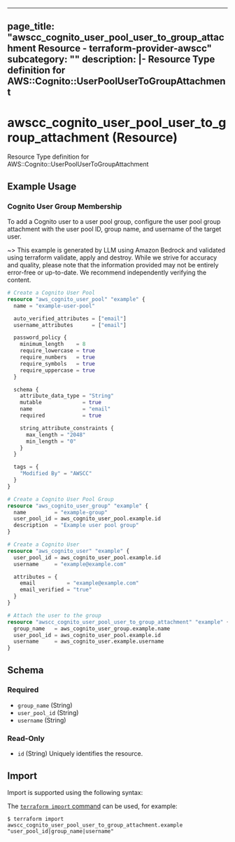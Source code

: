 
---
page_title: "awscc_cognito_user_pool_user_to_group_attachment Resource - terraform-provider-awscc"
subcategory: ""
description: |-
  Resource Type definition for AWS::Cognito::UserPoolUserToGroupAttachment
---

# awscc_cognito_user_pool_user_to_group_attachment (Resource)

Resource Type definition for AWS::Cognito::UserPoolUserToGroupAttachment

## Example Usage

### Cognito User Group Membership

To add a Cognito user to a user pool group, configure the user pool group attachment with the user pool ID, group name, and username of the target user.

~> This example is generated by LLM using Amazon Bedrock and validated using terraform validate, apply and destroy. While we strive for accuracy and quality, please note that the information provided may not be entirely error-free or up-to-date. We recommend independently verifying the content.

```terraform
# Create a Cognito User Pool
resource "aws_cognito_user_pool" "example" {
  name = "example-user-pool"

  auto_verified_attributes = ["email"]
  username_attributes      = ["email"]

  password_policy {
    minimum_length    = 8
    require_lowercase = true
    require_numbers   = true
    require_symbols   = true
    require_uppercase = true
  }

  schema {
    attribute_data_type = "String"
    mutable             = true
    name                = "email"
    required            = true

    string_attribute_constraints {
      max_length = "2048"
      min_length = "0"
    }
  }

  tags = {
    "Modified By" = "AWSCC"
  }
}

# Create a Cognito User Pool Group
resource "aws_cognito_user_group" "example" {
  name         = "example-group"
  user_pool_id = aws_cognito_user_pool.example.id
  description  = "Example user pool group"
}

# Create a Cognito User
resource "aws_cognito_user" "example" {
  user_pool_id = aws_cognito_user_pool.example.id
  username     = "example@example.com"

  attributes = {
    email          = "example@example.com"
    email_verified = "true"
  }
}

# Attach the user to the group
resource "awscc_cognito_user_pool_user_to_group_attachment" "example" {
  group_name   = aws_cognito_user_group.example.name
  user_pool_id = aws_cognito_user_pool.example.id
  username     = aws_cognito_user.example.username
}
```

<!-- schema generated by tfplugindocs -->
## Schema

### Required

- `group_name` (String)
- `user_pool_id` (String)
- `username` (String)

### Read-Only

- `id` (String) Uniquely identifies the resource.

## Import

Import is supported using the following syntax:

The [`terraform import` command](https://developer.hashicorp.com/terraform/cli/commands/import) can be used, for example:

```shell
$ terraform import awscc_cognito_user_pool_user_to_group_attachment.example "user_pool_id|group_name|username"
```
